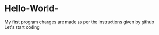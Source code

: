 # Hello-World-
My first program
changes are made as per the instructions given by github
Let's start coding
